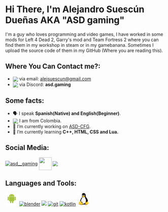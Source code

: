 # Hi There, I'm Alejandro Suescún Dueñas AKA "ASD gaming"
I'm a guy who loves programming and video games, I have worked in some mods for Left 4 Dead 2, Garry's mod and Team Fortress 2 where you can find them in my workshop in steam or in my gamebanana. Sometimes I upload the source code of them in my GitHub (Where you are reading this).

## Where You Can Contact me?:
- <a href="mailto:alejsuescun@gmail.com" target="blank"><img align="center" src="https://github.com/user-attachments/assets/5b7ca3d9-e64d-4fd8-8874-d35ff93956f6" height="20"></a> via email: alejsuescun@gmail.com
- <a href="https://discord.gg/xQ2HrwfqA2" target="blank"><img align="center" src="https://github.com/user-attachments/assets/4134c7d6-f08d-4e24-8f69-9a5c26ce1c49" height="20"></a> via Discord: **asd.gaming**

## Some facts:
- 🗣 I speak **Spanish(Native) and English(Beginner)**.
- <a href="https://colombia.co" target="blank"><img align="center" src="https://github.com/user-attachments/assets/49d6de74-7890-4bf8-ad58-938e99ad9bfa" height="20"></a> I am from Colombia.
- 🔭 I’m currently working on [ASD-CFG](https://github.com/alej-suescun/ASD-CFG).
- 🌱 I’m currently learning **C++, HTML, CSS and Lua.**

## Social Media:
<p align="left">
<a href="https://x.com/asd__gaming" target="blank"><img align="center" src="https://github.com/user-attachments/assets/63ed98e2-2082-4564-8aa1-b4e20c692157"alt="asd__gaming" height="40" width="30"/></a>
<a href="https://www.instagram.com/asd.gaming.tf/" target="blank"><img align="center" src="https://github.com/user-attachments/assets/8126adef-ef1a-4138-b827-35167aeab69c" height="40" width="40"/></a>
<a href="https://www.youtube.com/@asd.gaming." target="blank"><img align="center" src="https://github.com/user-attachments/assets/c914e440-a76f-4c71-9ed3-e47d0fac0c4b" height="40" /></a>
</p>

## Languages and Tools:
<p align="left"> <a href="https://developer.android.com" target="_blank" rel="noreferrer"><img src="https://raw.githubusercontent.com/devicons/devicon/master/icons/android/android-original-wordmark.svg" alt="android" width="40" height="40"/></a> <a href="https://www.blender.org/" target="_blank" rel="noreferrer"> <img src="https://download.blender.org/branding/community/blender_community_badge_white.svg" alt="blender" width="40" height="40"/></a> <a href="https://cplusplus.com" target="_blank" rel="noreferrer"> <img src="https://github.com/user-attachments/assets/dffa4b1c-6929-41a0-998e-a2dc358ad31c" height="40"/></a> <a href="https://git-scm.com/" target="_blank" rel="noreferrer"> <img src="https://www.vectorlogo.zone/logos/git-scm/git-scm-icon.svg" alt="git" width="40" height="40"/></a> <a href="https://kotlinlang.org" target="_blank" rel="noreferrer"> <img src="https://www.vectorlogo.zone/logos/kotlinlang/kotlinlang-icon.svg" alt="kotlin" width="40" height="40"/></a> <a href="https://www.linux.org/" target="_blank" rel="noreferrer"> <img src="https://raw.githubusercontent.com/devicons/devicon/master/icons/linux/linux-original.svg" alt="linux" width="40" height="40"/></a> </p>



<!--
**alej-suescun/alej-suescun** is a ✨ _special_ ✨ repository because its `README.md` (this file) appears on your GitHub profile.

Here are some ideas to get you started:

- 🔭 I’m currently working on ...
- 🌱 I’m currently learning ...
- 👯 I’m looking to collaborate on ...
- 🤔 I’m looking for help with ...
- 💬 Ask me about ...
- 📫 How to reach me: ...
- 😄 Pronouns: ...
- ⚡ Fun fact: ...
-->

